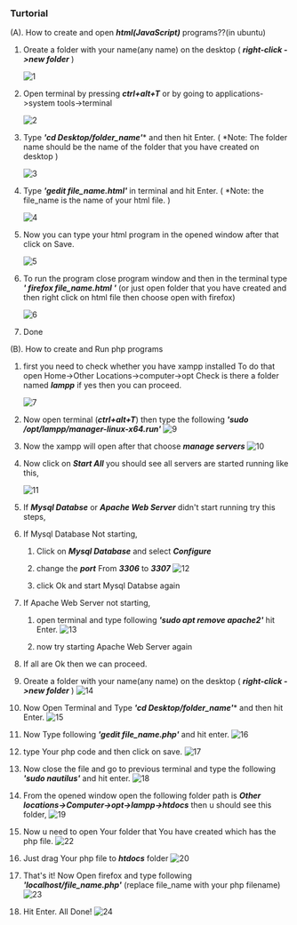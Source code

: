 ### Turtorial
(A). How to create and open ***html(JavaScript)*** programs??(in ubuntu) 

1. Oreate a folder with your name(any name) on the desktop 
 ( ***right-click ->new folder*** )
   
   ![1](https://user-images.githubusercontent.com/101159818/227761929-2971b3af-6e0d-4746-96a1-6a9f8c30c08d.png)
2. Open terminal by pressing ***ctrl+alt+T*** or by going to applications->system tools->terminal
 
   ![2](https://user-images.githubusercontent.com/101159818/227762004-680d18bf-1944-49b5-813f-1f4eba778e9d.png)
3. Type ***'cd Desktop/folder_name'**** and then hit Enter.
  ( *Note: The folder name should be the name of the folder that you have created on desktop )
   
   ![3](https://user-images.githubusercontent.com/101159818/227762116-280a86de-e3bb-488a-84d0-10679e963449.png)
4. Type ***'gedit file_name.html'*** in terminal and hit Enter. ( *Note: the file_name is the name of your html file. )

   ![4](https://user-images.githubusercontent.com/101159818/227762211-2b6e944d-5533-4678-b787-47785d9c1714.png)
5. Now you can type your html program in the opened window after that click on Save.
   
   ![5](https://user-images.githubusercontent.com/101159818/227762276-8c53b05e-64b4-41ab-b451-ae93a830a84b.png)
6. To run the program close program window and then in the terminal type ***' firefox file_name.html '***
   (or just open folder that you have created and then right click on html file then choose open with firefox)
   
   ![6](https://user-images.githubusercontent.com/101159818/227762388-4231fd09-f92b-46c5-99dc-42869b005a39.png)
   
7. Done

(B). How to create and Run php programs
 
1. first you need to check whether you have xampp installed
   To do that open Home->Other Locations->computer->opt
   Check is there a folder named ***lampp*** if yes then you can proceed.
   
   ![7](https://user-images.githubusercontent.com/101159818/227763659-4ccbd3f9-b2f5-4fa4-80e6-25a77afa889e.png)
2. Now open terminal (***ctrl+alt+T***) then type the following ***'sudo /opt/lampp/manager-linux-x64.run'***
   ![9](https://user-images.githubusercontent.com/101159818/227763812-2f225c73-9642-42a4-933a-fb17cc18698a.png)

3. Now the xampp will open after that choose ***manage servers***
   ![10](https://user-images.githubusercontent.com/101159818/227763870-242b23b6-54bf-403c-9c47-3f0d7e03606c.png)
4. Now click on ***Start All*** you should see all servers are started running like this,
   
   ![11](https://user-images.githubusercontent.com/101159818/227763969-79a11772-0fba-4ca5-ac0e-329525d0598c.png)
   
5. If ***Mysql Databse*** or ***Apache Web Server*** didn't start running try this steps,
6. 
   If Mysql Database Not starting,
      1) Click on ***Mysql Database*** and select ***Configure***
      2) change the ***port*** From ***3306*** to ***3307***
      ![12](https://user-images.githubusercontent.com/101159818/227764205-8b970eea-6252-4fa8-8f3c-bcb9c5c843ae.png)

      3) click Ok and start Mysql Databse again
7. If Apache Web Server not starting,
   1) open terminal and type following ***'sudo apt remove apache2'*** hit Enter.
   ![13](https://user-images.githubusercontent.com/101159818/227764564-80780855-19b1-4671-8131-f68a9d1ce669.png)

   3) now try starting Apache Web Server again
8. If all are Ok then we can proceed.
9. Oreate a folder with your name(any name) on the desktop 
 ( ***right-click ->new folder*** )
![14](https://user-images.githubusercontent.com/101159818/227764830-42ea914b-7c8d-420d-8d2d-d83586ce2116.png)

10. Now Open Terminal and Type ***'cd Desktop/folder_name'**** and then hit Enter.
    ![15](https://user-images.githubusercontent.com/101159818/227764864-966427d3-8889-4116-9632-3a054fae5f5b.png)
11. Now Type following ***'gedit file_name.php'*** and hit enter.
    ![16](https://user-images.githubusercontent.com/101159818/227764950-87e80a80-8956-41fb-8de0-0e5b05b6eb27.png)
12. type Your php code and then click on save.
    ![17](https://user-images.githubusercontent.com/101159818/227765006-4a13917c-8306-4110-949b-661acb6eeddf.png)
13. Now close the file and go to previous terminal and type the following ***'sudo nautilus'*** and hit enter.
    ![18](https://user-images.githubusercontent.com/101159818/227765080-7df3ee21-1bb6-467c-8f05-6f67bf3fccb2.png)
14. From the opened window open the following folder path is ***Other locations->Computer->opt->lampp->htdocs***  then u should see this folder,
    ![19](https://user-images.githubusercontent.com/101159818/227765195-5a9e7e03-2612-4ce4-8bd8-67b25f2618dc.png)
15. Now u need to open Your folder that You have created which has the php file.
   ![22](https://user-images.githubusercontent.com/101159818/227765319-033dba49-689c-4ff5-a62c-c402beb76f34.png)

    
16. Just drag Your php file to ***htdocs*** folder
   ![20](https://user-images.githubusercontent.com/101159818/227765236-0f8aafa2-6034-4a09-a7b3-84c8e883e578.png)
17. That's it! Now Open firefox and type following ***'localhost/file_name.php'***  (replace file_name with your php filename)
    ![23](https://user-images.githubusercontent.com/101159818/227765390-bbc212b3-6984-4a71-adbc-f383fe676071.png)
18. Hit Enter. All Done!
    ![24](https://user-images.githubusercontent.com/101159818/227765435-d835494a-62f0-462a-a79e-6ef92d6b5916.png)


 
